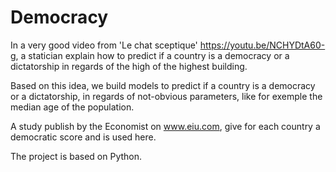 # Democracy

In a very good video from 'Le chat sceptique' https://youtu.be/NCHYDtA60-g, a statician explain how to predict if a country is a democracy or a dictatorship in regards of the high of the highest building.

Based on this idea, we build models to predict if a country is a democracy or a dictatorship, in regards of not-obvious parameters, like for exemple the median age of the population.

A study publish by the Economist on www.eiu.com, give for each country a democratic score and is used here.

The project is based on Python.
